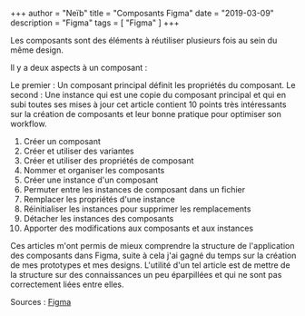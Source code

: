 +++
author = "Neïb"
title = "Composants Figma"
date = "2019-03-09"
description = "Figma"
tags = [
    "Figma"
]
+++

Les composants sont des éléments à réutiliser plusieurs fois au sein du même design.

Il y a deux aspects à un composant :

Le premier : Un composant principal définit les propriétés du composant.
Le second : Une instance qui est une copie du composant principal et qui en subi toutes ses mises à jour
cet article contient 10 points très intéressants sur la création de composants et leur bonne pratique pour optimiser son workflow.

1. Créer un composant
2. Créer et utiliser des variantes
3. Créer et utiliser des propriétés de composant
4. Nommer et organiser les composants
5. Créer une instance d'un composant
6. Permuter entre les instances de composant dans un fichier
7. Remplacer les propriétés d'une instance
8. Réinitialiser les instances pour supprimer les remplacements
9. Détacher les instances des composants
10. Apporter des modifications aux composants et aux instances

Ces articles m'ont permis de mieux comprendre la structure de l'application des composants dans Figma, suite à cela j'ai gagné du temps sur la création de mes prototypes et mes designs. L'utilité d'un tel article est de mettre de la structure sur des connaissances un peu éparpillées et qui ne sont pas correctement liées entre elles. 

Sources : 
[Figma](https://help.figma.com/hc/en-us/articles/360038662654-Guide-to-components-in-Figma)





